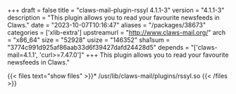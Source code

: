 +++
draft = false
title = "claws-mail-plugin-rssyl 4.1.1-3"
version = "4.1.1-3"
description = "This plugin allows you to read your favourite newsfeeds in Claws."
date = "2023-10-07T10:16:47"
aliases = "/packages/38673"
categories = ['xlib-extra']
upstreamurl = "http://www.claws-mail.org/"
arch = "x86_64"
size = "52928"
usize = "146352"
sha1sum = "3774c991d925af86aab33d6f39427dafd24428d5"
depends = "['claws-mail=4.1.1', 'curl>=7.47.0']"
+++
This plugin allows you to read your favourite newsfeeds in Claws."

{{< files text="show files" >}}* /usr/lib/claws-mail/plugins/rssyl.so
{{< /files >}}